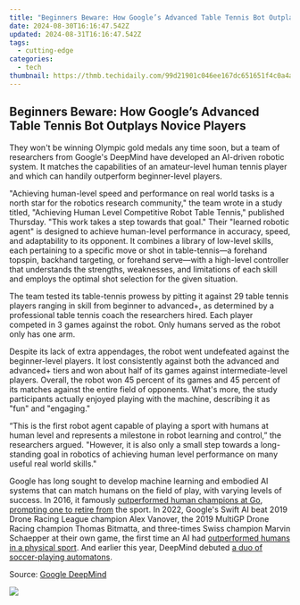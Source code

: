 ```yaml
---
title: "Beginners Beware: How Google’s Advanced Table Tennis Bot Outplays Novice Players"
date: 2024-08-30T16:16:47.542Z
updated: 2024-08-31T16:16:47.542Z
tags:
  - cutting-edge
categories:
  - tech
thumbnail: https://thmb.techidaily.com/99d21901c046ee167dc651651f4c0a4a5fcaa0180bc67e42c2265df29bcc90c2.png
---
```


## Beginners Beware: How Google’s Advanced Table Tennis Bot Outplays Novice Players

They won't be winning Olympic gold medals any time soon, but a team of researchers from Google's DeepMind have developed an AI-driven robotic system. It matches the capabilities of an amateur-level human tennis player and which can handily outperform beginner-level players.

 "Achieving human-level speed and performance on real world tasks is a north star for the robotics research community," the team wrote in a study titled, "Achieving Human Level Competitive Robot Table Tennis," published Thursday. "This work takes a step towards that goal." Their "learned robotic agent" is designed to achieve human-level performance in accuracy, speed, and adaptability to its opponent. It combines a library of low-level skills, each pertaining to a specific move or shot in table-tennis—a forehand topspin, backhand targeting, or forehand serve—with a high-level controller that understands the strengths, weaknesses, and limitations of each skill and employs the optimal shot selection for the given situation.

 The team tested its table-tennis prowess by pitting it against 29 table tennis players ranging in skill from beginner to advanced+, as determined by a professional table tennis coach the researchers hired. Each player competed in 3 games against the robot. Only humans served as the robot only has one arm.

 Despite its lack of extra appendages, the robot went undefeated against the beginner-level players. It lost consistently against both the advanced and advanced+ tiers and won about half of its games against intermediate-level players. Overall, the robot won 45 percent of its games and 45 percent of its matches against the entire field of opponents. What's more, the study participants actually enjoyed playing with the machine, describing it as "fun" and "engaging."

 “This is the first robot agent capable of playing a sport with humans at human level and represents a milestone in robot learning and control,” the researchers argued. "However, it is also only a small step towards a long-standing goal in robotics of achieving human level performance on many useful real world skills."

 Google has long sought to develop machine learning and embodied AI systems that can match humans on the field of play, with varying levels of success. In 2016, it famously [outperformed human champions at Go](https://deepmind.google/technologies/alphago/), [prompting one to retire from](https://www.theverge.com/2019/11/27/20985260/ai-go-alphago-lee-se-dol-retired-deepmind-defeat) the sport. In 2022, Google's Swift AI beat 2019 Drone Racing League champion Alex Vanover, the 2019 MultiGP Drone Racing champion Thomas Bitmatta, and three-times Swiss champion Marvin Schaepper at their own game, the first time an AI had [outperformed humans in a physical sport](https://cybernews.com/tech/ai-beats-humans-physical-sport/). And earlier this year, DeepMind debuted [a duo of soccer-playing automatons](https://www.popsci.com/technology/deepmind-robot-soccer/).

 Source: [Google DeepMind](https://sites.google.com/view/competitive-robot-table-tennis/home)

<ins class="adsbygoogle"
     style="display:block"
     data-ad-format="autorelaxed"
     data-ad-client="ca-pub-7571918770474297"
     data-ad-slot="1223367746"></ins>



<ins class="adsbygoogle"
     style="display:block"
     data-ad-client="ca-pub-7571918770474297"
     data-ad-slot="8358498916"
     data-ad-format="auto"
     data-full-width-responsive="true"></ins>



<!-- affiliate ads begin -->
<a href="https://estore.winxdvd.com/order/checkout.php?PRODS=1412049&QTY=1&AFFILIATE=108875&CART=1"><img src="https://www.winxdvd.com/affiliate/new-banner/pt-200x200.jpg" border="0"></a>
<!-- affiliate ads end -->
